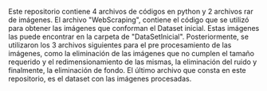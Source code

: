 Este repositorio contiene 4 archivos de códigos en python y 2 archivos rar de imágenes. El archivo "WebScraping", contiene el código que se utilizó para obtener las imágenes que conforman el Dataset inicial. Estas imágenes las puede encontrar en la carpeta de "DataSetInicial". Posteriormente, se utilizaron los 3 archivos siguientes para el pre procesamiento de las imágenes, como la eliminación de las imágenes que no cumplen el tamaño requerido y el redimensionamiento de las mismas, la eliminación del ruido y finalmente, la eliminación de fondo. El último archivo que consta en este repositorio, es el dataset con las imágenes procesadas.

